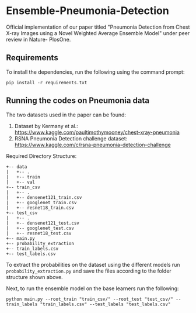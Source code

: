 # Ensemble-Pneumonia-Detection

Official implementation of our paper titled "Pneumonia Detection from Chest X-ray Images using a Novel Weighted Average Ensemble Model" under peer review in Nature- PlosOne.

## Requirements

To install the dependencies, run the following using the command prompt:

`pip install -r requirements.txt`

## Running the codes on Pneumonia data

The two datasets used in the paper can be found:
1. Dataset by Kermany et al.: https://www.kaggle.com/paultimothymooney/chest-xray-pneumonia
2. RSNA Pneumonia Detection challenge dataset: https://www.kaggle.com/c/rsna-pneumonia-detection-challenge

Required Directory Structure:
```
+-- data
|   +-- .
|   +-- train
|   +-- val
+-- train_csv
|   +-- .
|   +-- densenet121_train.csv
|   +-- googlenet_train.csv
|   +-- resnet18_train.csv
+-- test_csv
|   +-- .
|   +-- densenet121_test.csv
|   +-- googlenet_test.csv
|   +-- resnet18_test.csv
+-- main.py
+-- probability_extraction
+-- train_labels.csv
+-- test_labels.csv
```

To extract the probabilities on the dataset using the different models run `probability_extraction.py` and save the files according to the folder structure shown above.

Next, to run the ensemble model on the base learners run the following:

`python main.py --root_train "train_csv/" --root_test "test_csv/" --train_labels "train_labels.csv" --test_labels "test_labels.csv"`
